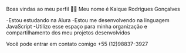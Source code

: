 Boas vindas ao meu perfil 🤍🤍
Meu nome é Kaique Rodrigues Gonçalves

-Estou estudando na Alura
-Estou me desenvolvendo na linguagem JavaScript
-Utilizo esse espaço para minha organização e compartilhamento dos meu projetos desenvolvidos 

Você pode entrar em contato comigo
+55 (12)98837-3927

